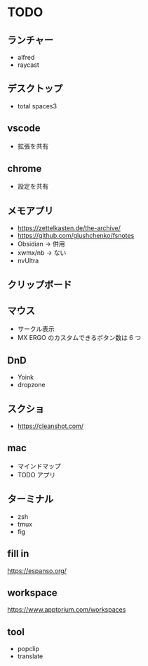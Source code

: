 # TODO

## ランチャー

- alfred
- raycast

## デスクトップ

- total spaces3

## vscode

- 拡張を共有

## chrome

- 設定を共有

## メモアプリ

- https://zettelkasten.de/the-archive/
- https://github.com/glushchenko/fsnotes
- Obsidian -> 併用
- xwmx/nb -> ない
- nvUltra

## クリップボード

## マウス

- サークル表示
- MX ERGO のカスタムできるボタン数は 6 つ

## DnD

- Yoink
- dropzone

## スクショ

- https://cleanshot.com/

## mac

- マインドマップ
- TODO アプリ

## ターミナル

- zsh
- tmux
- fig

## fill in

https://espanso.org/

## workspace

https://www.apptorium.com/workspaces

## tool

- popclip
- translate
